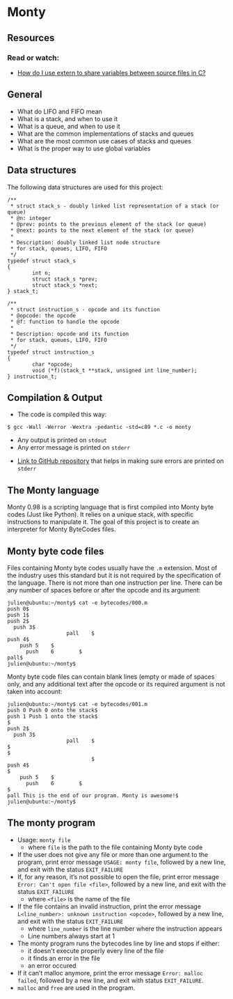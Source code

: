# Monty
## Resources
### Read or watch:
* [How do I use extern to share variables between source files in C?](https://www.stackoverflow.com/questions/1433204/how-do-i-use-extern-to-share-variables-between-source-files/)
## General
* What do LIFO and FIFO mean
* What is a stack, and when to use it
* What is a queue, and when to use it
* What are the common implementations of stacks and queues
* What are the most common use cases of stacks and queues
* What is the proper way to use global variables
## Data structures
The following data structures are used for this project:
```
/**
 * struct stack_s - doubly linked list representation of a stack (or queue)
 * @n: integer
 * @prev: points to the previous element of the stack (or queue)
 * @next: points to the next element of the stack (or queue)
 *
 * Description: doubly linked list node structure
 * for stack, queues, LIFO, FIFO
 */
typedef struct stack_s
{
        int n;
        struct stack_s *prev;
        struct stack_s *next;
} stack_t;
```
```
/**
 * struct instruction_s - opcode and its function
 * @opcode: the opcode
 * @f: function to handle the opcode
 *
 * Description: opcode and its function
 * for stack, queues, LIFO, FIFO
 */
typedef struct instruction_s
{
        char *opcode;
        void (*f)(stack_t **stack, unsigned int line_number);
} instruction_t;
```
## Compilation & Output
* The code is compiled this way:
```
$ gcc -Wall -Werror -Wextra -pedantic -std=c89 *.c -o monty
```
* Any output is printed on `stdout`
* Any error message is printed on `stderr`
- [Link to GitHub repository](https://github.com/sickill/stderred) that helps in making sure errors are printed on `stderr`
## The Monty language
Monty 0.98 is a scripting language that is first compiled into Monty byte codes (Just like Python). It relies on a unique stack, with specific instructions to manipulate it. The goal of this project is to create an interpreter for Monty ByteCodes files.
## Monty byte code files
Files containing Monty byte codes usually have the `.m` extension. Most of the industry uses this standard but it is not required by the specification of the language. There is not more than one instruction per line. There can be any number of spaces before or after the opcode and its argument:
```
julien@ubuntu:~/monty$ cat -e bytecodes/000.m
push 0$
push 1$
push 2$
  push 3$
                   pall    $
push 4$
    push 5    $
      push    6        $
pall$
julien@ubuntu:~/monty$
```
Monty byte code files can contain blank lines (empty or made of spaces only, and any additional text after the opcode or its required argument is not taken into account:
```
julien@ubuntu:~/monty$ cat -e bytecodes/001.m
push 0 Push 0 onto the stack$
push 1 Push 1 onto the stack$
$
push 2$
  push 3$
                   pall    $
$
$
                           $
push 4$
$
    push 5    $
      push    6        $
$
pall This is the end of our program. Monty is awesome!$
julien@ubuntu:~/monty$
```
## The monty program
* Usage: `monty file`
	- where `file` is the path to the file containing Monty byte code
* If the user does not give any file or more than one argument to the program, print error message `USAGE: monty file`, followed by a new line, and exit with the status `EXIT_FAILURE`
* If, for any reason, it’s not possible to open the file, print error message `Error: Can't open file <file>`, followed by a new line, and exit with the status `EXIT_FAILURE`
	- where `<file>` is the name of the file
* If the file contains an invalid instruction, print the error message `L<line_number>: unknown instruction <opcode>`, followed by a new line, and exit with the status `EXIT_FAILURE`
	- where `line_number` is the line number where the instruction appears
	- Line numbers always start at 1
* The monty program runs the bytecodes line by line and stops if either:
	- it doesn't execute properly every line of the file
	- it finds an error in the file
	- an error occured
* If it can’t malloc anymore, print the error message `Error: malloc failed`, followed by a new line, and exit with status `EXIT_FAILURE`.
* `malloc` and `free` are used in the program.
